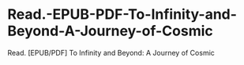 # Read.-EPUB-PDF-To-Infinity-and-Beyond-A-Journey-of-Cosmic
Read. [EPUB/PDF] To Infinity and Beyond: A Journey of Cosmic
